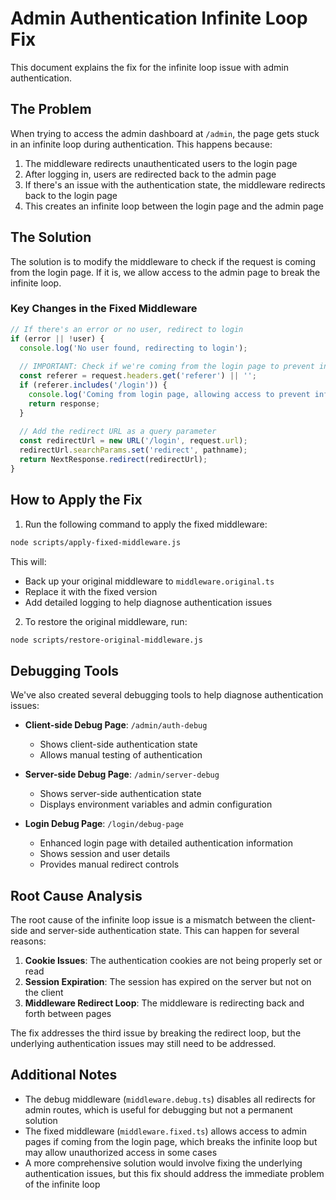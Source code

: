 # Admin Authentication Infinite Loop Fix

This document explains the fix for the infinite loop issue with admin authentication.

## The Problem

When trying to access the admin dashboard at `/admin`, the page gets stuck in an infinite loop during authentication. This happens because:

1. The middleware redirects unauthenticated users to the login page
2. After logging in, users are redirected back to the admin page
3. If there's an issue with the authentication state, the middleware redirects back to the login page
4. This creates an infinite loop between the login page and the admin page

## The Solution

The solution is to modify the middleware to check if the request is coming from the login page. If it is, we allow access to the admin page to break the infinite loop.

### Key Changes in the Fixed Middleware

```typescript
// If there's an error or no user, redirect to login
if (error || !user) {
  console.log('No user found, redirecting to login');
  
  // IMPORTANT: Check if we're coming from the login page to prevent infinite loops
  const referer = request.headers.get('referer') || '';
  if (referer.includes('/login')) {
    console.log('Coming from login page, allowing access to prevent infinite loop');
    return response;
  }
  
  // Add the redirect URL as a query parameter
  const redirectUrl = new URL('/login', request.url);
  redirectUrl.searchParams.set('redirect', pathname);
  return NextResponse.redirect(redirectUrl);
}
```

## How to Apply the Fix

1. Run the following command to apply the fixed middleware:

```bash
node scripts/apply-fixed-middleware.js
```

This will:
- Back up your original middleware to `middleware.original.ts`
- Replace it with the fixed version
- Add detailed logging to help diagnose authentication issues

2. To restore the original middleware, run:

```bash
node scripts/restore-original-middleware.js
```

## Debugging Tools

We've also created several debugging tools to help diagnose authentication issues:

- **Client-side Debug Page**: `/admin/auth-debug`
  - Shows client-side authentication state
  - Allows manual testing of authentication

- **Server-side Debug Page**: `/admin/server-debug`
  - Shows server-side authentication state
  - Displays environment variables and admin configuration

- **Login Debug Page**: `/login/debug-page`
  - Enhanced login page with detailed authentication information
  - Shows session and user details
  - Provides manual redirect controls

## Root Cause Analysis

The root cause of the infinite loop issue is a mismatch between the client-side and server-side authentication state. This can happen for several reasons:

1. **Cookie Issues**: The authentication cookies are not being properly set or read
2. **Session Expiration**: The session has expired on the server but not on the client
3. **Middleware Redirect Loop**: The middleware is redirecting back and forth between pages

The fix addresses the third issue by breaking the redirect loop, but the underlying authentication issues may still need to be addressed.

## Additional Notes

- The debug middleware (`middleware.debug.ts`) disables all redirects for admin routes, which is useful for debugging but not a permanent solution
- The fixed middleware (`middleware.fixed.ts`) allows access to admin pages if coming from the login page, which breaks the infinite loop but may allow unauthorized access in some cases
- A more comprehensive solution would involve fixing the underlying authentication issues, but this fix should address the immediate problem of the infinite loop
